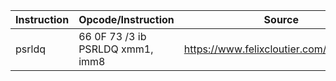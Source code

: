 | Instruction | Opcode/Instruction               | Source                                   |
| ----------- | -------------------------------- | ---------------------------------------- |
| psrldq      | 66 0F 73 /3 ib PSRLDQ xmm1, imm8 | https://www.felixcloutier.com/x86/psrldq |

